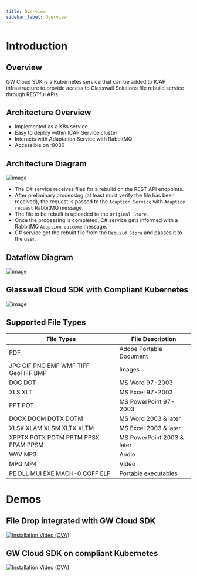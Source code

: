 ```yaml
---
title: Overview
sidebar_label: Overview
---
```


# Introduction

## Overview
GW Cloud SDK is a Kubernetes service that can be added to ICAP infrastructure to provide access to Glasswall Solutions file rebuild service through RESTful APIs.

## Architecture Overview
- Implemented as a K8s service
- Easy to deploy within ICAP Service cluster
- Interacts with Adaptation Service with RabbitMQ
- Accessible on :8080

## Architecture Diagram

![image](https://user-images.githubusercontent.com/60857664/115525291-3e0d1580-a28f-11eb-8258-32da3b5d0ace.png)

- The C# service receives files for a rebuild on the REST API endpoints.
- After preliminary processing (at least must verify the file has been received), the request is passed to the `Adaption Service` with `Adaption request` RabbitMQ message.
- The file to be rebuilt is uploaded to the `Original Store`.
- Once the processing is completed, C# service gets informed with a RabbitMQ `Adaption outcome` message.
- C# service get the rebuilt file from the `Rebuild Store` and passes it to the user.

## Dataflow Diagram

![image](https://user-images.githubusercontent.com/60857664/115525847-c4295c00-a28f-11eb-9754-6cd5b945f138.png)

## Glasswall Cloud SDK with Compliant Kubernetes

![image](https://user-images.githubusercontent.com/60857664/115548813-2f7f2800-a2a8-11eb-8ba3-e7569db39fe0.png)


## Supported File Types

|File Types   |File Description   |
|---|---|
|PDF|Adobe Portable Document|
|JPG GIF PNG EMF WMF TIFF GeoTIFF BMP | Images|
|DOC DOT |MS Word 97-2003 |
| XLS XLT |MS Excel 97-2003|
|PPT POT |MS PowerPoint 97-2003|
|DOCX DOCM DOTX DOTM |MS Word 2003 & later|
|XLSX XLAM XLSM XLTX XLTM | MS Excel 2003 & later |
|XPPTX POTX POTM PPTM PPSX PPAM PPSM |MS PowerPoint 2003 & later |
|WAV MP3 |Audio |
|MPG MP4 |Video |
|PE DLL MUI EXE MACH-0 COFF ELF |Portable executables |


# Demos

## File Drop integrated with GW Cloud SDK

[![Installation Video (OVA)](https://img.youtube.com/vi/_ZnCP1GY2-w/hqdefault.jpg)](https://www.youtube.com/watch?v=_ZnCP1GY2-w)

## GW Cloud SDK on compliant Kubernetes

[![Installation Video (OVA)](https://img.youtube.com/vi/_0VVsgnVSnA/hqdefault.jpg)](https://www.youtube.com/watch?v=_0VVsgnVSnA)
